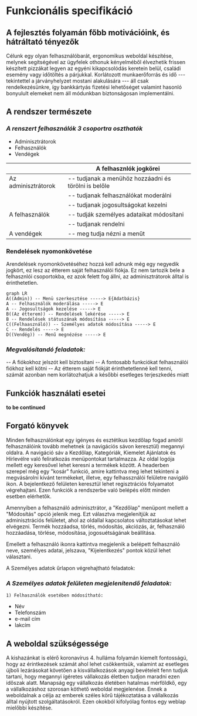 # Funkcionális specifikáció
## A fejlesztés folyamán főbb motivációink, és hátráltató tényezők
Célunk egy olyan felhasználóbarát, ergonomikus weboldal készítése, melynek segítségével az ügyfelek othonuk kényelméből élvezhetik frissen készített pizzákat legyen az egyéni kikapcsolódás keretein belül, családi esemény vagy időtöltés a párjukkal. 
Korlátozott munkaerőforrás és idő --- tekintettel a járványhelyzet mostani alakulására --- áll csak rendelkezésünkre, így bankkártyás fizetési lehetőséget valamint hasonló bonyulult elemeket nem áll módunkban biztonságosan implementálni.
## A rendszer természete
### ***A renszert felhasználók 3 csoportra oszthatók***
* Adminisztrátorok
* Felhasználók
* Vendégek

|								|A felhasznlók jogkörei									|
|-------------------------------|-------------------------------------------------------|
|Az adminisztrátorok			|-- tudjanak a menühöz hozzáadni és törölni is belőle	|
|								|-- tudjanak felhasználókat moderálni					|
|								|-- tudjanak jogosultságokat kezelni					|
|A felhasználók					|-- tudják személyes adataikat módosítani				|
|								|-- tudjanak rendelni									|
|A vendégek						|-- meg tudja nézni a menűt								|
### Rendelések nyomonkövetése
Arendelések nyomonkövetéséhez hozzá kell adnunk még egy negyedik jogkört, ez lesz az étterem saját felhasználói fiókja. Ez nem tartozik bele a felhasznlói csoportokba, ez azok felett fog állni, az adminisztrátorok álltal is érinthetetlen.
```mermaid
graph LR
A((Admin)) -- Menü szerkesztése -----> E{Adatbázis}
A -- Felhasználók moderálása -----> E
A -- Jogosultságok kezelése -----> E
B((Az étterem)) -- Rendelések lekérése -----> E
B -- Rendelések státuszának módosítása -----> E
C((Felhaasználó)) -- Személyes adatok módosítása -----> E
C -- Rendelés -----> E
D((Vendég)) -- Menű megnézése -----> E

```

### ***Megvalósítandó feladatok:***
-- A fiókokhoz jelszót kell biztosítani
-- A fontosabb funkciókat felhasználói fiókhoz kell kötni
-- Az étterem saját fiókját érinthetetlenné kell tenni, számát azonban nem korlátozhatjuk a későbbi esetleges terjeszkedés miatt
## Funkciók használati esetei
**to be continued**
## Forgató könyvek
Minden felhasználónkat egy igényes és esztétikus kezdőlap fogad amiről felhasználóink tovább mehetnek (a navigációs sávon keresztül) megannyi oldalra.
A navigáció sáv a Kezdőlap, Kategóriák, Kiemelet Ajánlatok és Hírlevélre való feliratkozás menüpontokat tartalmazza. Az oldal logója mellett egy keresővel lehet keresni a termékek között. A headerben szerepel még egy "kosár" funkció, amire kattintva meg lehet tekinteni a megvásárolni kívánt termékeket, illetve, egy felhassználói felületre navigáló ikon. A bejelentkező felületen keresztül lehet regisztrációs folyamatot végrehajtani. Ezen funkciók a rendszerbe való belépés előtt minden esetben elérhetők.

Amennyiben a felhasználó adminisztrátor, a "Kezdőlap" menüpont mellett a "Módosítás" opció jelenik meg. Ezt választva megjelenítjük az adminisztrációs felületet, ahol az oldallal kapcsolatos változtatásokat lehet elvégezni. Termék hozzáadsa, törlés, módosítás, akciózás, ár, felhasználó hozzáadása, törlése, módosítása, jogosuétságának beállítása.

Emellett a felhasználó ikonra kattintva megjelenik a belépett felhasználó neve, személyes adatai, jelszava, "Kijelentkezés" pontok közül lehet választani.

A Személyes adatok űrlapon végrehajtható feladatok:

### ***A Személyes adatok felületen megjelenítendő feladatok:***
	1) Felhasználók esetében módosítható:
* Név
* Telefonszám
* e-mail cím
* lakcím

## A weboldal szükségessége
A kishazánkat is elérő koronavírus 4. hulláma folyamán kiemelt fontosságú, hogy az érintkezések számát ahol lehet csökkentsük, valamint az esetleges újboli lezárásokat követően a kisvállalkozások anyagi bevételeit fenn tudjuk tartani, hogy megannyi ígéretes vállakozás életben tudjon maradni ezen időszak alatt. Manapság egy vállalkozás életében hatalmas mérföldkő, egy a vállalkozáshoz szorosan köthető weboldal megjelenése. Ennek a weboldalnak a célja az emberek széles körű tájékoztatása a vállalkozás álltal nyújtott szolgáltatásokról. Ezen okokból kifolyólag fontos egy weblap mielőbbi készítése.